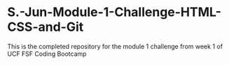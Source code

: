 # S.-Jun-Module-1-Challenge-HTML-CSS-and-Git
This is the completed repository for the module 1 challenge from week 1 of UCF FSF Coding Bootcamp
